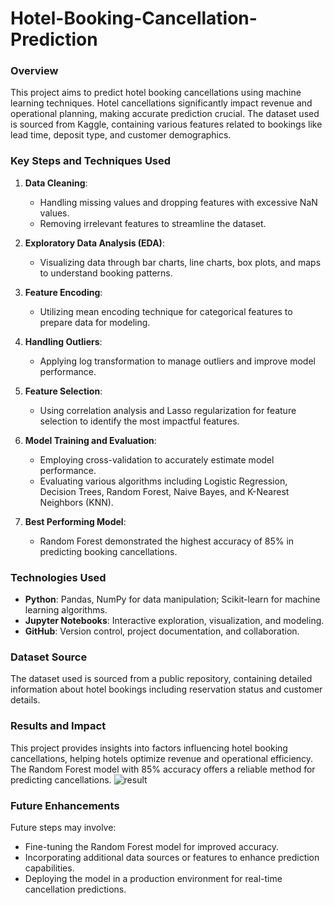 # Hotel-Booking-Cancellation-Prediction

### Overview
This project aims to predict hotel booking cancellations using machine learning techniques. Hotel cancellations significantly impact revenue and operational planning, making accurate prediction crucial. The dataset used is sourced from Kaggle, containing various features related to bookings like lead time, deposit type, and customer demographics.

### Key Steps and Techniques Used
1. **Data Cleaning**:
   - Handling missing values and dropping features with excessive NaN values.
   - Removing irrelevant features to streamline the dataset.
   
2. **Exploratory Data Analysis (EDA)**:
   - Visualizing data through bar charts, line charts, box plots, and maps to understand booking patterns.
   
3. **Feature Encoding**:
   - Utilizing mean encoding technique for categorical features to prepare data for modeling.
   
4. **Handling Outliers**:
   - Applying log transformation to manage outliers and improve model performance.
   
5. **Feature Selection**:
   - Using correlation analysis and Lasso regularization for feature selection to identify the most impactful features.
   
6. **Model Training and Evaluation**:
   - Employing cross-validation to accurately estimate model performance.
   - Evaluating various algorithms including Logistic Regression, Decision Trees, Random Forest, Naive Bayes, and K-Nearest Neighbors (KNN).
   
7. **Best Performing Model**:
   - Random Forest demonstrated the highest accuracy of 85% in predicting booking cancellations.

### Technologies Used
- **Python**: Pandas, NumPy for data manipulation; Scikit-learn for machine learning algorithms.
- **Jupyter Notebooks**: Interactive exploration, visualization, and modeling.
- **GitHub**: Version control, project documentation, and collaboration.

### Dataset Source
The dataset used is sourced from a public repository, containing detailed information about hotel bookings including reservation status and customer details.

### Results and Impact
This project provides insights into factors influencing hotel booking cancellations, helping hotels optimize revenue and operational efficiency. The Random Forest model with 85% accuracy offers a reliable method for predicting cancellations.
![result](https://github.com/prasadgirdhari11/Hotel-Booking-Cancellation-Prediction/assets/172724690/ec27f54a-3c45-4614-a682-ab2b3ce4851b)


### Future Enhancements
Future steps may involve:
- Fine-tuning the Random Forest model for improved accuracy.
- Incorporating additional data sources or features to enhance prediction capabilities.
- Deploying the model in a production environment for real-time cancellation predictions.

